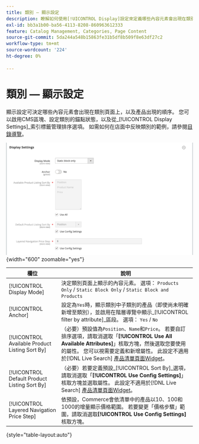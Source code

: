 ```yaml
---
title: 類別 — 顯示設定
description: 瞭解如何使用[!UICONTROL Display]設定來定義哪些內容元素會出現在類別頁面上，以及產品出現的順序。
exl-id: bb3a1b00-ba56-4113-8208-860963612333
feature: Catalog Management, Categories, Page Content
source-git-commit: 5da244a548b15863fe31b5df8b509f8e63df27c2
workflow-type: tm+mt
source-wordcount: '224'
ht-degree: 0%

---
```


# 類別 — 顯示設定

顯示設定可決定哪些內容元素會出現在類別頁面上，以及產品出現的順序。 您可以啟用CMS區塊、設定類別的錨點狀態，以及從&#x200B;_[!UICONTROL Display Settings]_索引標籤管理排序選項。 如需如何在店面中反映類別的範例，請參閱[目錄導覽](navigation.md)。

![類別的顯示設定](./assets/category-display-settings.png){width="600" zoomable="yes"}

| 欄位 | 說明 |
|--- |--- |
| [!UICONTROL Display Mode] | 決定類別頁面上顯示的內容元素。 選項： `Products Only` / `Static Block Only` / `Static Block and Products` |
| [!UICONTROL Anchor] | 設定為`Yes`時，顯示類別中子類別的產品（即使尚未明確新增至類別），並啟用在階層導覽中顯示&#x200B;_[!UICONTROL filter by attribute]_區段。 選項： `Yes` / `No` |
| [!UICONTROL Available Product Listing Sort By] | （必要）預設值為`Position`、`Name`和`Price`。 若要自訂排序選項，請取消選取「**[!UICONTROL Use All Available Attributes]**」核取方塊，然後選取您要使用的屬性。 您可以視需要定義和新增屬性。 此設定不適用於[!DNL Live Search] [產品清單頁面Widget](https://experienceleague.adobe.com/en/docs/commerce/live-search/live-search-storefront/plp-styling)。 |
| [!UICONTROL Default Product Listing Sort By] | （必要）若要定義預設&#x200B;_[!UICONTROL Sort By]_選項，請取消選取「**[!UICONTROL Use Config Settings]**」核取方塊並選取屬性。 此設定不適用於[!DNL Live Search] [產品清單頁面Widget](https://experienceleague.adobe.com/en/docs/commerce/live-search/live-search-storefront/plp-styling)。 |
| [!UICONTROL Layered Navigation Price Step] | 依預設，Commerce會依清單中的產品以10、100和1000的增量顯示價格範圍。 若要變更「價格步驟」範圍，請取消選取&#x200B;**[!UICONTROL Use Config Settings]**&#x200B;核取方塊。 |

{style="table-layout:auto"}
